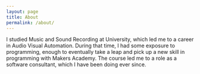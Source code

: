 ```yaml
---
layout: page
title: About
permalink: /about/
---
```


I studied Music and Sound Recording at University, which led me to a career in
Audio Visual Automation. During that time, I had some exposure to programming,
enough to eventually take a leap and pick up a new skill in programming with
Makers Academy. The course led me to a role as a software consultant,
which I have been doing ever since.
